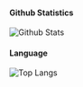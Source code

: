 <!--
### Hi there 👋
-->

<!--
**Boeing773ER/Boeing773ER** is a ✨ _special_ ✨ repository because its `README.md` (this file) appears on your GitHub profile.

Here are some ideas to get you started:

- 🔭 I’m currently working on ...
- 🌱 I’m currently learning ...
- 👯 I’m looking to collaborate on ...
- 🤔 I’m looking for help with ...
- 💬 Ask me about ...
- 📫 How to reach me: ...
- 😄 Pronouns: ...
- ⚡ Fun fact: ...
-->


#### Github Statistics

![Github Stats](https://github-readme-stats-lilac-seven.vercel.app/api?username=Boeing773ER&show_icons=true&theme=dark&count_private=true)


#### Language

![Top Langs](https://github-readme-stats-lilac-seven.vercel.app/api/top-langs/?username=Boeing773ER)

